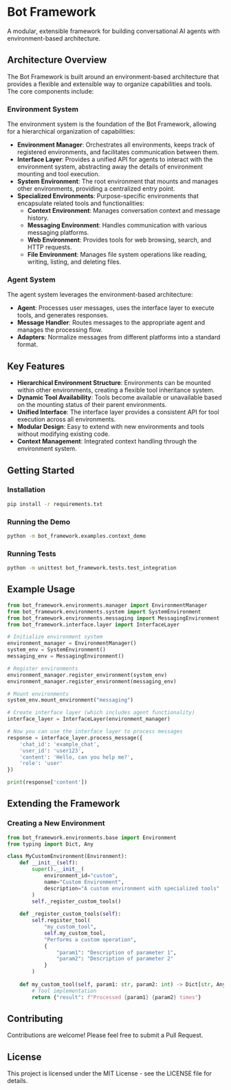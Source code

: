 # Bot Framework

A modular, extensible framework for building conversational AI agents with environment-based architecture.

## Architecture Overview

The Bot Framework is built around an environment-based architecture that provides a flexible and extensible way to organize capabilities and tools. The core components include:

### Environment System

The environment system is the foundation of the Bot Framework, allowing for a hierarchical organization of capabilities:

- **Environment Manager**: Orchestrates all environments, keeps track of registered environments, and facilitates communication between them.
- **Interface Layer**: Provides a unified API for agents to interact with the environment system, abstracting away the details of environment mounting and tool execution.
- **System Environment**: The root environment that mounts and manages other environments, providing a centralized entry point.
- **Specialized Environments**: Purpose-specific environments that encapsulate related tools and functionalities:
  - **Context Environment**: Manages conversation context and message history.
  - **Messaging Environment**: Handles communication with various messaging platforms.
  - **Web Environment**: Provides tools for web browsing, search, and HTTP requests.
  - **File Environment**: Manages file system operations like reading, writing, listing, and deleting files.

### Agent System

The agent system leverages the environment-based architecture:

- **Agent**: Processes user messages, uses the interface layer to execute tools, and generates responses.
- **Message Handler**: Routes messages to the appropriate agent and manages the processing flow.
- **Adapters**: Normalize messages from different platforms into a standard format.

## Key Features

- **Hierarchical Environment Structure**: Environments can be mounted within other environments, creating a flexible tool inheritance system.
- **Dynamic Tool Availability**: Tools become available or unavailable based on the mounting status of their parent environments.
- **Unified Interface**: The interface layer provides a consistent API for tool execution across all environments.
- **Modular Design**: Easy to extend with new environments and tools without modifying existing code.
- **Context Management**: Integrated context handling through the environment system.

## Getting Started

### Installation

```bash
pip install -r requirements.txt
```

### Running the Demo

```bash
python -m bot_framework.examples.context_demo
```

### Running Tests

```bash
python -m unittest bot_framework.tests.test_integration
```

## Example Usage

```python
from bot_framework.environments.manager import EnvironmentManager
from bot_framework.environments.system import SystemEnvironment
from bot_framework.environments.messaging import MessagingEnvironment
from bot_framework.interface.layer import InterfaceLayer

# Initialize environment system
environment_manager = EnvironmentManager()
system_env = SystemEnvironment()
messaging_env = MessagingEnvironment()

# Register environments
environment_manager.register_environment(system_env)
environment_manager.register_environment(messaging_env)

# Mount environments
system_env.mount_environment("messaging")

# Create interface layer (which includes agent functionality)
interface_layer = InterfaceLayer(environment_manager)

# Now you can use the interface layer to process messages
response = interface_layer.process_message({
    'chat_id': 'example_chat',
    'user_id': 'user123',
    'content': 'Hello, can you help me?',
    'role': 'user'
})

print(response['content'])
```

## Extending the Framework

### Creating a New Environment

```python
from bot_framework.environments.base import Environment
from typing import Dict, Any

class MyCustomEnvironment(Environment):
    def __init__(self):
        super().__init__(
            environment_id="custom",
            name="Custom Environment",
            description="A custom environment with specialized tools"
        )
        self._register_custom_tools()
    
    def _register_custom_tools(self):
        self.register_tool(
            "my_custom_tool",
            self.my_custom_tool,
            "Performs a custom operation",
            {
                "param1": "Description of parameter 1",
                "param2": "Description of parameter 2"
            }
        )
    
    def my_custom_tool(self, param1: str, param2: int) -> Dict[str, Any]:
        # Tool implementation
        return {"result": f"Processed {param1} {param2} times"}
```

## Contributing

Contributions are welcome! Please feel free to submit a Pull Request.

## License

This project is licensed under the MIT License - see the LICENSE file for details. 